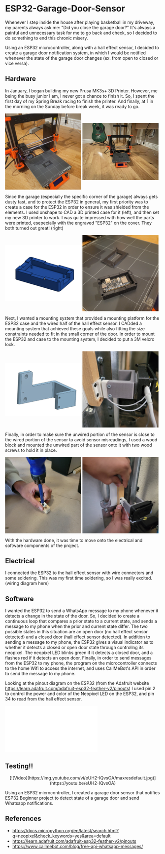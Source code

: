 # ESP32-Garage-Door-Sensor

Whenever I step inside the house after playing basketball in my driveway, my parents always ask me: "Did you close the garage door?" It's always a painful and unnecessary task for me to go back and check, so I decided to do something to end this chronic misery. 

Using an ESP32 microcontroller, along with a hall effect sensor, I decided to create a garage door notification system, in which I would be notified whenever the state of the garage door changes (ex. from open to closed or vice versa). 

## Hardware
In January, I began building my new Prusa MK3s+ 3D Printer. However, me being the busy junior I am, I never got a chance to finish it. So, I spent the first day of my Spring Break racing to finish the printer. And finally, at 1 in the morning on the Sunday before break week, it was ready to go.
<p align="left">
  <img src="3dprints/Images/3dprinter.jpg" width=49% align="center" />
  <img src="3dprints/Images/IMG_0114.JPG" width=49% align="center" />
</p>


Since the garage (especially the specific corner of the garage) always gets dusty fast, and to protect the ESP32 in general, my first priority was to create a case for the ESP32 in order to ensure it was shielded from the elements. I used onshape to CAD a 3D printed case for it (left), and then set my new 3D printer to work. I was quite impressed with how well the parts were printed, esepecially with the engraved "ESP32" on the cover. They both turned out great! (right)
<p align="left">
  <img src="3dprints/Images/bottomboximg.png" width=49% align="center" />
  <img src="3dprints/Images/printed_parts.jpg" width=49% align="center" />
</p>

Next, I wanted a mounting system that provided a mounting platform for the ESP32 case and the wired half of the hall effect sensor. I CADded a mounting system that achieved these goals while also fitting the size constraints needed to fit in the small corner of the door. In order to mount the ESP32 and case to the mounting system, I decided to put a 3M velcro lock.
<p align="left">
  <img src="3dprints/Images/SensorMountimg.png" width=49% align="center" />
  <img src="3dprints/Images/MountSystemIRL.jpg" width=49% align="center" />
</p>

Finally, in order to make sure the unwired portion of the sensor is close to the wired portion of the sensor to avoid sensor misreadings, I used a wood block and mounted the unwired part of the sensor onto it with two wood screws to hold it in place.
<p align="left">
  <img src="3dprints/Images/WoodScrews.jpg" width=49% align="center" />
  <img src="3dprints/Images/WoodTestFit.jpg" width=49% align="center" />
</p>


With the hardware done, it was time to move onto the electrical and software components of the project.

## Electrical
I connected the ESP32 to the hall effect sensor with wire connectors and some soldering. This was my first time soldering, so I was really excited. 
(wiring diagram here)

## Software
I wanted the ESP32 to send a WhatsApp message to my phone whenever it detects a change in the state of the door. So, I decided to create a continuous loop that compares a prior state to a current state, and sends a message to my phone when the prior and current state differ. The two possible states in this situation are an open door (no hall effect sensor detected) and a closed door (hall effect sensor detected). In addition to sending a message to my phone, the ESP32 gives a visual indicator as to whether it detects a closed or open door state through controllng its neopixel. The neopixel LED blinks green if it detects a closed door, and a flashes red if it detects an open door. Finally, in order to send messages from the ESP32 to my phone, the program on the microcontroller connects to the home Wifi to access the internet, and uses CallMeBot's API in order to send the message to my phone.

Looking at the pinout diagram on the ESP32 (from the Adafruit website https://learn.adafruit.com/adafruit-esp32-feather-v2/pinouts) I used pin 2 to control the power and color of the Neopixel LED on the ESP32, and pin 34 to read from the hall effect sensor. 

![Garage Door Sensor Code](garageDoorSensor.py)

## Testing!!
<p width=49% align="center">
  [![Video](https://img.youtube.com/vi/eUH2-IQvsOA/maxresdefault.jpg)](https://youtu.be/eUH2-IQvsOA)
</p>




Using an ESP32 microcontroller, I created a garage door sensor that notifies 
ESP32 Beginner project to detect state of a garage door and send Whatsapp notifications.

## References

- https://docs.micropython.org/en/latest/search.html?q=neopixel&check_keywords=yes&area=default
- https://learn.adafruit.com/adafruit-esp32-feather-v2/pinouts
- https://www.callmebot.com/blog/free-api-whatsapp-messages/
